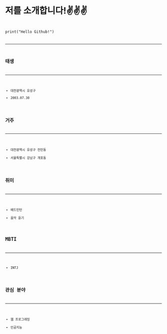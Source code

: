 # 저를 소개합니다!✌✌✌

<code>
print("Hello Github!")
<code>
  
-------------------
  
##  태생
----------
- 대전광역시 유성구
- 2003.07.30
  
## 거주
----------
- 대전광역시 유성구 전민동
- 서울특별시 강남구 개포동

## 취미
----------
- 배드민턴    
- 음악 듣기

## MBTI
----------
- INTJ

## 관심 분야
---------
- 웹 프로그래밍      
- 인공지능
